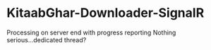 # KitaabGhar-Downloader-SignalR
Processing on server end with progress reporting
Nothing serious...dedicated thread?
